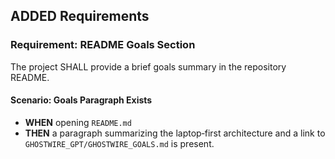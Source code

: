 ## ADDED Requirements
### Requirement: README Goals Section
The project SHALL provide a brief goals summary in the repository README.

#### Scenario: Goals Paragraph Exists
- **WHEN** opening `README.md`
- **THEN** a paragraph summarizing the laptop‑first architecture and a link to `GHOSTWIRE_GPT/GHOSTWIRE_GOALS.md` is present.
